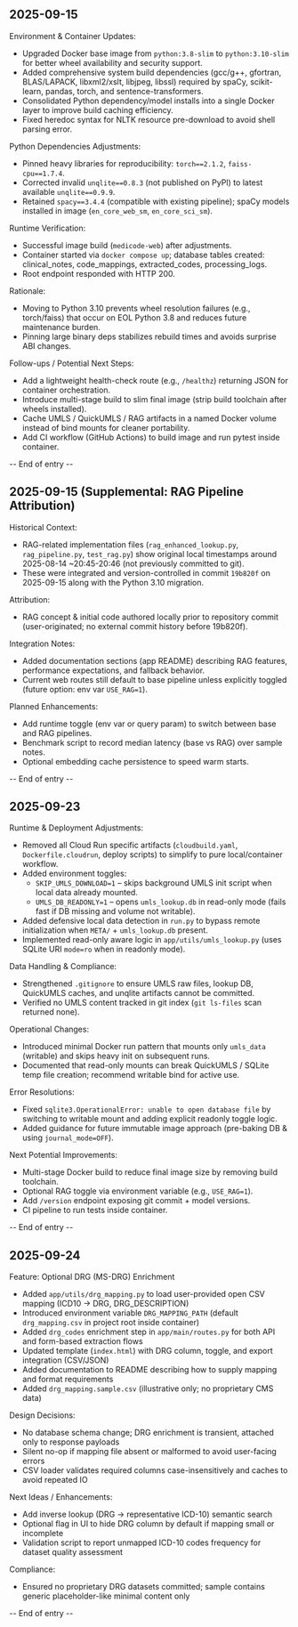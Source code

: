 ## 2025-09-15

Environment & Container Updates:
- Upgraded Docker base image from `python:3.8-slim` to `python:3.10-slim` for better wheel availability and security support.
- Added comprehensive system build dependencies (gcc/g++, gfortran, BLAS/LAPACK, libxml2/xslt, libjpeg, libssl) required by spaCy, scikit-learn, pandas, torch, and sentence-transformers.
- Consolidated Python dependency/model installs into a single Docker layer to improve build caching efficiency.
- Fixed heredoc syntax for NLTK resource pre-download to avoid shell parsing error.

Python Dependencies Adjustments:
- Pinned heavy libraries for reproducibility: `torch==2.1.2`, `faiss-cpu==1.7.4`.
- Corrected invalid `unqlite==0.8.3` (not published on PyPI) to latest available `unqlite==0.9.9`.
- Retained `spacy==3.4.4` (compatible with existing pipeline); spaCy models installed in image (`en_core_web_sm`, `en_core_sci_sm`).

Runtime Verification:
- Successful image build (`medicode-web`) after adjustments.
- Container started via `docker compose up`; database tables created: clinical_notes, code_mappings, extracted_codes, processing_logs.
- Root endpoint responded with HTTP 200.

Rationale:
- Moving to Python 3.10 prevents wheel resolution failures (e.g., torch/faiss) that occur on EOL Python 3.8 and reduces future maintenance burden.
- Pinning large binary deps stabilizes rebuild times and avoids surprise ABI changes.

Follow-ups / Potential Next Steps:
- Add a lightweight health-check route (e.g., `/healthz`) returning JSON for container orchestration.
- Introduce multi-stage build to slim final image (strip build toolchain after wheels installed).
- Cache UMLS / QuickUMLS / RAG artifacts in a named Docker volume instead of bind mounts for cleaner portability.
- Add CI workflow (GitHub Actions) to build image and run pytest inside container.

-- End of entry --


## 2025-09-15 (Supplemental: RAG Pipeline Attribution)

Historical Context:
- RAG-related implementation files (`rag_enhanced_lookup.py`, `rag_pipeline.py`, `test_rag.py`) show original local timestamps around 2025-08-14 ~20:45-20:46 (not previously committed to git).
- These were integrated and version-controlled in commit `19b820f` on 2025-09-15 along with the Python 3.10 migration.

Attribution:
- RAG concept & initial code authored locally prior to repository commit (user-originated; no external commit history before 19b820f).

Integration Notes:
- Added documentation sections (app README) describing RAG features, performance expectations, and fallback behavior.
- Current web routes still default to base pipeline unless explicitly toggled (future option: env var `USE_RAG=1`).

Planned Enhancements:
- Add runtime toggle (env var or query param) to switch between base and RAG pipelines.
- Benchmark script to record median latency (base vs RAG) over sample notes.
- Optional embedding cache persistence to speed warm starts.

-- End of entry --


## 2025-09-23

Runtime & Deployment Adjustments:
- Removed all Cloud Run specific artifacts (`cloudbuild.yaml`, `Dockerfile.cloudrun`, deploy scripts) to simplify to pure local/container workflow.
- Added environment toggles:
  - `SKIP_UMLS_DOWNLOAD=1` – skips background UMLS init script when local data already mounted.
  - `UMLS_DB_READONLY=1` – opens `umls_lookup.db` in read-only mode (fails fast if DB missing and volume not writable).
- Added defensive local data detection in `run.py` to bypass remote initialization when `META/` + `umls_lookup.db` present.
- Implemented read-only aware logic in `app/utils/umls_lookup.py` (uses SQLite URI `mode=ro` when in readonly mode).

Data Handling & Compliance:
- Strengthened `.gitignore` to ensure UMLS raw files, lookup DB, QuickUMLS caches, and unqlite artifacts cannot be committed.
- Verified no UMLS content tracked in git index (`git ls-files` scan returned none).

Operational Changes:
- Introduced minimal Docker run pattern that mounts only `umls_data` (writable) and skips heavy init on subsequent runs.
- Documented that read-only mounts can break QuickUMLS / SQLite temp file creation; recommend writable bind for active use.

Error Resolutions:
- Fixed `sqlite3.OperationalError: unable to open database file` by switching to writable mount and adding explicit readonly toggle logic.
- Added guidance for future immutable image approach (pre-baking DB & using `journal_mode=OFF`).

Next Potential Improvements:
- Multi-stage Docker build to reduce final image size by removing build toolchain.
- Optional RAG toggle via environment variable (e.g., `USE_RAG=1`).
- Add `/version` endpoint exposing git commit + model versions.
- CI pipeline to run tests inside container.

-- End of entry --


## 2025-09-24

Feature: Optional DRG (MS-DRG) Enrichment
- Added `app/utils/drg_mapping.py` to load user-provided open CSV mapping (ICD10 -> DRG, DRG_DESCRIPTION)
- Introduced environment variable `DRG_MAPPING_PATH` (default `drg_mapping.csv` in project root inside container)
- Added `drg_codes` enrichment step in `app/main/routes.py` for both API and form-based extraction flows
- Updated template (`index.html`) with DRG column, toggle, and export integration (CSV/JSON)
- Added documentation to README describing how to supply mapping and format requirements
- Added `drg_mapping.sample.csv` (illustrative only; no proprietary CMS data)

Design Decisions:
- No database schema change; DRG enrichment is transient, attached only to response payloads
- Silent no-op if mapping file absent or malformed to avoid user-facing errors
- CSV loader validates required columns case-insensitively and caches to avoid repeated IO

Next Ideas / Enhancements:
- Add inverse lookup (DRG -> representative ICD-10) semantic search
- Optional flag in UI to hide DRG column by default if mapping small or incomplete
- Validation script to report unmapped ICD-10 codes frequency for dataset quality assessment

Compliance:
- Ensured no proprietary DRG datasets committed; sample contains generic placeholder-like minimal content only

-- End of entry --

